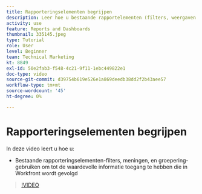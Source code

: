 ```yaml
---
title: Rapporteringselementen begrijpen
description: Leer hoe u bestaande rapportelementen (filters, weergaven en groepen) gebruikt voor toegang tot informatie die wordt bijgehouden in Workfront.
activity: use
feature: Reports and Dashboards
thumbnail: 335145.jpeg
type: Tutorial
role: User
level: Beginner
team: Technical Marketing
kt: 8849
exl-id: 50e2fab3-f548-4c21-9f11-1ebc449822e1
doc-type: video
source-git-commit: d39754b619e526e1a869deedb38dd2f2b43aee57
workflow-type: tm+mt
source-wordcount: '45'
ht-degree: 0%

---
```


# Rapporteringselementen begrijpen

In deze video leert u hoe u:

* Bestaande rapporteringselementen-filters, meningen, en groepering-gebruiken om tot de waardevolle informatie toegang te hebben die in Workfront wordt gevolgd

>[!VIDEO](https://video.tv.adobe.com/v/335145/?quality=12)
